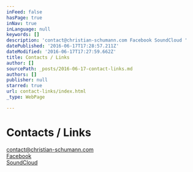 ```yaml
---
inFeed: false
hasPage: true
inNav: true
inLanguage: null
keywords: []
description: 'contact@christian-schumann.com Facebook SoundCloud '
datePublished: '2016-06-17T17:28:57.211Z'
dateModified: '2016-06-17T17:27:59.662Z'
title: Contacts / Links
author: []
sourcePath: _posts/2016-06-17-contact-links.md
authors: []
publisher: null
starred: true
url: contact-links/index.html
_type: WebPage

---
```

# Contacts / Links

[contact@christian-schumann.com][0]  
[Facebook][1]  
[SoundCloud][2]

[0]: null
[1]: https://www.facebook.com/ChristianSchumannOfficial/
[2]: https://soundcloud.com/christian-schumann-19